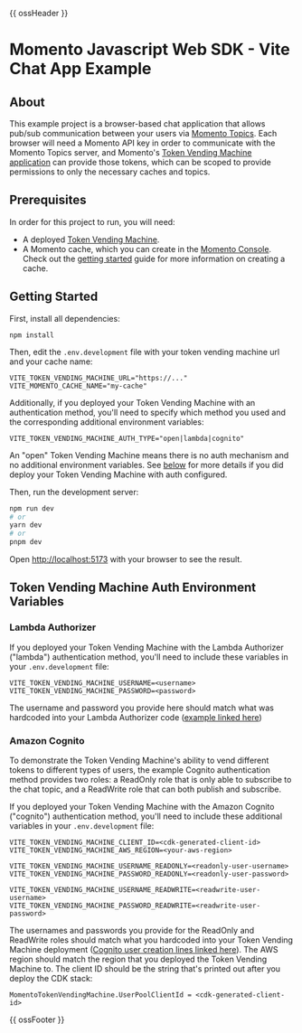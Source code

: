 {{ ossHeader }}

# Momento Javascript Web SDK - Vite Chat App Example

## About

This example project is a browser-based chat application that allows pub/sub communication between your users via [Momento Topics](https://docs.momentohq.com/introduction/momento-topics). Each browser will need a Momento API key in order to communicate with the Momento Topics server, and Momento's [Token Vending Machine application](https://github.com/momentohq/client-sdk-javascript/tree/main/examples/nodejs/token-vending-machine) can provide those tokens, which can be scoped to provide permissions to only the necessary caches and topics.

## Prerequisites

In order for this project to run, you will need:

- A deployed [Token Vending Machine](https://github.com/momentohq/client-sdk-javascript/tree/main/examples/nodejs/token-vending-machine).
- A Momento cache, which you can create in the [Momento Console](https://console.gomomento.com). Check out the [getting started](https://docs.momentohq.com/getting-started) guide for more information on creating a cache.

## Getting Started

First, install all dependencies:

```
npm install
```

Then, edit the `.env.development` file with your token vending machine url and your cache name:

```
VITE_TOKEN_VENDING_MACHINE_URL="https://..."
VITE_MOMENTO_CACHE_NAME="my-cache"
```

Additionally, if you deployed your Token Vending Machine with an authentication method, you'll need to specify which method you used and the corresponding additional environment variables:

```
VITE_TOKEN_VENDING_MACHINE_AUTH_TYPE="open|lambda|cognito"
```

An "open" Token Vending Machine means there is no auth mechanism and no additional environment variables. See [below](#token-vending-machine-auth-environment-variables) for more details if you did deploy your Token Vending Machine with auth configured.

Then, run the development server:

```bash
npm run dev
# or
yarn dev
# or
pnpm dev
```

Open [http://localhost:5173](http://localhost:5173) with your browser to see the result.

## Token Vending Machine Auth Environment Variables

### Lambda Authorizer

If you deployed your Token Vending Machine with the Lambda Authorizer ("lambda") authentication method, you'll need to include these variables in your `.env.development` file:

```
VITE_TOKEN_VENDING_MACHINE_USERNAME=<username>
VITE_TOKEN_VENDING_MACHINE_PASSWORD=<password>
```

The username and password you provide here should match what was hardcoded into your Lambda Authorizer code ([example linked here](https://github.com/momentohq/client-sdk-javascript/blob/main/examples/nodejs/token-vending-machine/lambda/authorizer/authorizer.ts))

### Amazon Cognito

To demonstrate the Token Vending Machine's ability to vend different tokens to different types of users, the example Cognito authentication method provides two roles: a ReadOnly role that is only able to subscribe to the chat topic, and a ReadWrite role that can both publish and subscribe.

If you deployed your Token Vending Machine with the Amazon Cognito ("cognito") authentication method, you'll need to include these additional variables in your `.env.development` file:

```
VITE_TOKEN_VENDING_MACHINE_CLIENT_ID=<cdk-generated-client-id>
VITE_TOKEN_VENDING_MACHINE_AWS_REGION=<your-aws-region>

VITE_TOKEN_VENDING_MACHINE_USERNAME_READONLY=<readonly-user-username>
VITE_TOKEN_VENDING_MACHINE_PASSWORD_READONLY=<readonly-user-password>

VITE_TOKEN_VENDING_MACHINE_USERNAME_READWRITE=<readwrite-user-username>
VITE_TOKEN_VENDING_MACHINE_PASSWORD_READWRITE=<readwrite-user-password>
```

The usernames and passwords you provide for the ReadOnly and ReadWrite roles should match what you hardcoded into your Token Vending Machine deployment ([Cognito user creation lines linked here](https://github.com/momentohq/client-sdk-javascript/blob/main/examples/nodejs/token-vending-machine/infrastructure/lib/token-vending-machine-stack.ts#L134)).
The AWS region should match the region that you deployed the Token Vending Machine to.
The client ID should be the string that's printed out after you deploy the CDK stack:

```
MomentoTokenVendingMachine.UserPoolClientId = <cdk-generated-client-id>
```

{{ ossFooter }}
